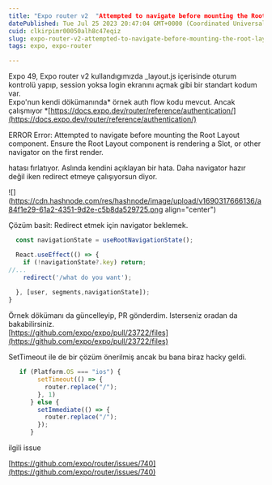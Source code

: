 ```yaml
---
title: "Expo router v2  "Attempted to navigate before mounting the Root Layout component. Ensure the Root Layout component is rendering a Slot"  hatası çözümü"
datePublished: Tue Jul 25 2023 20:47:04 GMT+0000 (Coordinated Universal Time)
cuid: clkirpimr00050alh8c47eqiz
slug: expo-router-v2-attempted-to-navigate-before-mounting-the-root-layout-component-ensure-the-root-layout-component-is-rendering-a-slot-hatasi-cozumu
tags: expo, expo-router

---
```


Expo 49, Expo router v2 kullandıgımızda \_layout.js içerisinde oturum kontrolü yapıp, session yoksa login ekranını açmak gibi bir standart kodum var.  
Expo'nun kendi dökümanında\* örnek auth flow kodu mevcut. Ancak çalışmıyor \*[https://docs.expo.dev/router/reference/authentication/](https://docs.expo.dev/router/reference/authentication/)

ERROR Error: Attempted to navigate before mounting the Root Layout component. Ensure the Root Layout component is rendering a Slot, or other navigator on the first render.

hatası fırlatıyor. Aslında kendini açıklayan bir hata. Daha navigator hazır değil iken redirect etmeye çalışıyorsun diyor.

![](https://cdn.hashnode.com/res/hashnode/image/upload/v1690317666136/a84f1e29-61a2-4351-9d2e-c5b8da529725.png align="center")

Çözüm basit: Redirect etmek için navigator beklemek.

```typescript
  const navigationState = useRootNavigationState();

  React.useEffect(() => {
    if (!navigationState?.key) return;
//...
    redirect('/what do you want');
    
  }, [user, segments,navigationState]);
}
```

Örnek dökümanı da güncelleyip, PR gönderdim. Isterseniz oradan da bakabilirsiniz.  
[https://github.com/expo/expo/pull/23722/files](https://github.com/expo/expo/pull/23722/files)  
  
SetTimeout ile de bir çözüm önerilmiş ancak bu bana biraz hacky geldi.

```typescript
   if (Platform.OS === "ios") {
        setTimeout(() => {
          router.replace("/");
        }, 1)
      } else {
        setImmediate(() => {
          router.replace("/");
        });
      }
```

ilgili issue

[https://github.com/expo/router/issues/740](https://github.com/expo/router/issues/740)